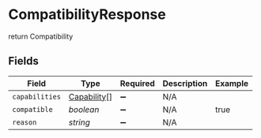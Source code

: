 # CompatibilityResponse

return Compatibility


## Fields

| Field                                             | Type                                              | Required                                          | Description                                       | Example                                           |
| ------------------------------------------------- | ------------------------------------------------- | ------------------------------------------------- | ------------------------------------------------- | ------------------------------------------------- |
| `capabilities`                                    | [Capability](../../models/shared/capability.md)[] | :heavy_minus_sign:                                | N/A                                               |                                                   |
| `compatible`                                      | *boolean*                                         | :heavy_minus_sign:                                | N/A                                               | true                                              |
| `reason`                                          | *string*                                          | :heavy_minus_sign:                                | N/A                                               |                                                   |